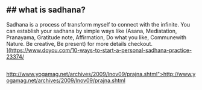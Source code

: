 <!DOCTYPE html>
<html>

<head>
  <meta charset="utf-8">
  <meta name="viewport" content="width=device-width, initial-scale=1.0">
  <title>References</title>
  <link rel="stylesheet" href="https://stackedit.io/style.css" />
</head>

<body class="stackedit">
  <div class="stackedit__html"><h2 id="what-is-sadhana">## what is sadhana?</h2>
<p>
Sadhana is a process of transform myself to connect with the infinite.  You can establish your sadhana by simple ways like (Asana, Mediatation, Pranayama, Gratitude note, Affirmation, Do what you like, Communewith Nature. Be creative, Be present) for more details checkout.<br>
<a href="
[https://www.doyou.com/10-ways-to-start-a-personal-sadhana-practice-23374/">](https://www.doyou.com/10-ways-to-start-a-personal-sadhana-practice-23374/</a></p>
<h2 id="section"></h2>
<p><a href=")



## 
http://www.yogamag.net/archives/2009/lnov09/prajna.shtml">http://www.yogamag.net/archives/2009/lnov09/prajna.shtml</a></p>
<!--stackedit_data:&#10;
eyJoaXN0b3J5IjpbLTE3ODk3MTcwNjYsMTQ5MjE2NDI0MiwtMT&#10;
g0NTcxNTYyM119&#10;-->
</div>
</body>

</html
-->
<!--stackedit_data:
eyJoaXN0b3J5IjpbLTIwODE1NDAzXX0=
-->